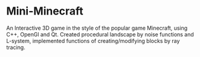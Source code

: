 # Mini-Minecraft
An Interactive 3D game in the style of the popular game Minecraft, using C++, OpenGl and Qt. Created procedural
landscape by noise functions and L-system, implemented functions of creating/modifying blocks by ray tracing.
